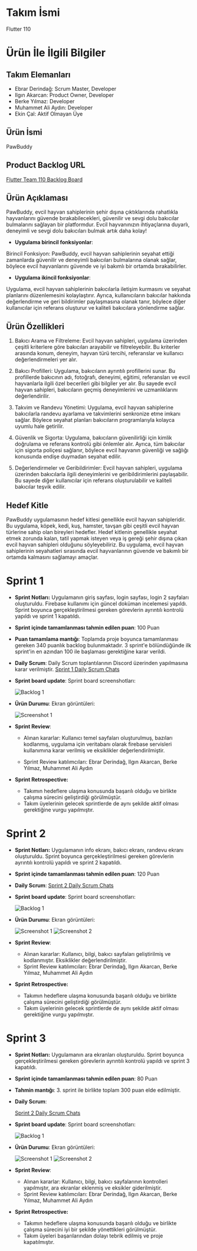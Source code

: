 # **Takım İsmi**

Flutter 110

# Ürün İle İlgili Bilgiler

## Takım Elemanları
- Ebrar Derindağ: Scrum Master, Developer
- Ilgın Akarcan: Product Owner, Developer
- Berke Yılmaz: Developer
- Muhammet Ali Aydın: Developer
- Ekin Çal: Aktif Olmayan Üye

## Ürün İsmi
PawBuddy

## Product Backlog URL
[Flutter Team 110 Backlog Board](https://trello.com/b/WG8qC98Z/f110)

## Ürün Açıklaması

PawBuddy, evcil hayvan sahiplerinin şehir dışına çıktıklarında rahatlıkla hayvanlarını güvende bırakabilecekleri, güvenilir ve sevgi dolu bakıcılar bulmalarını sağlayan bir platformdur. Evcil hayvanınızın ihtiyaçlarına duyarlı, deneyimli ve sevgi dolu bakıcıları bulmak artık daha kolay!

- **Uygulama birincil fonksiyonlar**: 

Birincil Fonksiyon: PawBuddy, evcil hayvan sahiplerinin seyahat ettiği zamanlarda güvenilir ve deneyimli bakıcıları bulmalarına olanak sağlar, böylece evcil hayvanlarını güvende ve iyi bakımlı bir ortamda bırakabilirler.



- **Uygulama ikincil fonksiyonlar**:

Uygulama, evcil hayvan sahiplerinin bakıcılarla iletişim kurmasını ve seyahat planlarını düzenlemesini kolaylaştırır. Ayrıca, kullanıcıların bakıcılar hakkında değerlendirme ve geri bildirimler paylaşmasına olanak tanır, böylece diğer kullanıcılar için referans oluşturur ve kaliteli bakıcılara yönlendirme sağlar.



## Ürün Özellikleri

1. Bakıcı Arama ve Filtreleme: Evcil hayvan sahipleri, uygulama üzerinden çeşitli kriterlere göre bakıcıları arayabilir ve filtreleyebilir. Bu kriterler arasında konum, deneyim, hayvan türü tercihi, referanslar ve kullanıcı değerlendirmeleri yer alır.

2. Bakıcı Profilleri: Uygulama, bakıcıların ayrıntılı profillerini sunar. Bu profillerde bakıcının adı, fotoğrafı, deneyimi, eğitimi, referansları ve evcil hayvanlarla ilgili özel becerileri gibi bilgiler yer alır. Bu sayede evcil hayvan sahipleri, bakıcıların geçmiş deneyimlerini ve uzmanlıklarını değerlendirilir.

3. Takvim ve Randevu Yönetimi: Uygulama, evcil hayvan sahiplerine bakıcılarla randevu ayarlama ve takvimlerini senkronize etme imkanı sağlar. Böylece seyahat planları bakıcıların programlarıyla kolayca uyumlu hale getirilir.

4. Güvenlik ve Sigorta: Uygulama, bakıcıların güvenilirliği için kimlik doğrulama ve referans kontrolü gibi önlemler alır. Ayrıca, tüm bakıcılar için sigorta poliçesi sağlanır, böylece evcil hayvanın güvenliği ve sağlığı konusunda endişe duymadan seyahat edilir.

5. Değerlendirmeler ve Geribildirimler: Evcil hayvan sahipleri, uygulama üzerinden bakıcılarla ilgili deneyimlerini ve geribildirimlerini paylaşabilir. Bu sayede diğer kullanıcılar için referans oluşturulabilir ve kaliteli bakıcılar teşvik edilir.



## Hedef Kitle

PawBuddy uygulamasının hedef kitlesi genellikle evcil hayvan sahipleridir. Bu uygulama, köpek, kedi, kuş, hamster, tavşan gibi çeşitli evcil hayvan türlerine sahip olan bireyleri hedefler. Hedef kitlenin genellikle seyahat etmek zorunda kalan, tatil yapmak isteyen veya iş gereği şehir dışına çıkan evcil hayvan sahipleri olduğunu söyleyebiliriz. Bu uygulama, evcil hayvan sahiplerinin seyahatleri sırasında evcil hayvanlarının güvende ve bakımlı bir ortamda kalmasını sağlamayı amaçlar.

# Sprint 1
- **Sprint Notları:** Uygulamanın giriş sayfası, login sayfası, login 2 sayfaları oluşturuldu. Firebase kullanımı için güncel doküman incelemesi yapıldı. Sprint boyunca gerçekleştirilmesi gereken görevlerin ayrıntılı kontrolü yapıldı ve sprint 1 kapatıldı.

- **Sprint içinde tamamlanması tahmin edilen puan**: 100 Puan


- **Puan tamamlama mantığı**: Toplamda proje boyunca tamamlanması gereken 340 puanlık backlog bulunmaktadır. 3 sprint'e bölündüğünde ilk sprint'in en azından 100 ile başlaması gerektiğine karar verildi.

- **Daily Scrum**: Daily Scrum toplantılarının Discord üzerinden yapılmasına karar verilmiştir.
[Sprint 1 Daily Scrum Chats](https://github.com/ebrarderindag/Bootcamp2023-F110/blob/main/ReadMeSS/ScrumChatSS.docx?raw=true)


- **Sprint board update**: Sprint board screenshotları: 


  ![Backlog 1](https://github.com/ebrarderindag/Bootcamp2023-F110/blob/main/ReadMeSS/trello_Sprint1.png)

- **Ürün Durumu**: Ekran görüntüleri:


  ![Screenshot 1](https://github.com/ebrarderindag/Bootcamp2023-F110/blob/main/ReadMeSS/Arayuz_Sprint1.jpeg)

- **Sprint Review**:
 
  - Alınan kararlar: Kullanıcı temel sayfaları oluşturulmuş, bazıları kodlanmış, uygulama için veritabanı olarak firebase servisleri kullanımına karar verilmiş ve eksiklikler değerlendirilmiştir. 

  - Sprint Review katılımcıları: Ebrar Derindağ, Ilgın Akarcan, Berke Yılmaz, Muhammet Ali Aydın

- **Sprint Retrospective:**
  - Takımın hedeflere ulaşma konusunda başarılı olduğu ve birlikte çalışma sürecini geliştirdiği görülmüştür.
  - Takım üyelerinin gelecek sprintlerde de aynı şekilde aktif olması gerektiğine vurgu yapılmıştır.


# Sprint 2
- **Sprint Notları:** Uygulamanın info ekranı, bakıcı ekranı, randevu ekranı oluşturuldu.  Sprint boyunca gerçekleştirilmesi gereken görevlerin ayrıntılı kontrolü yapıldı ve sprint 2 kapatıldı.

- **Sprint içinde tamamlanması tahmin edilen puan**: 120 Puan


- **Daily Scrum**: 
[Sprint 2 Daily Scrum Chats](https://github.com/ebrarderindag/Bootcamp2023-F110/blob/main/ReadMeSS/ScrumChatSprint2.docx?raw=true)


- **Sprint board update**: Sprint board screenshotları: 


  ![Backlog 1](https://github.com/ebrarderindag/Bootcamp2023-F110/blob/main/ReadMeSS/trelloSprint2.png)

- **Ürün Durumu**: Ekran görüntüleri:

  ![Screenshot 1](https://github.com/ebrarderindag/Bootcamp2023-F110/blob/main/ReadMeSS/Screen1_Sprint2.jpeg)
  ![Screenshot 2](https://github.com/ebrarderindag/Bootcamp2023-F110/blob/main/ReadMeSS/Screen2_Sprint2.jpeg)

- **Sprint Review**:
 
  - Alınan kararlar: Kullanıcı, bilgi, bakıcı sayfaları geliştirilmiş ve kodlanmıştır. Eksiklikler değerlendirilmiştir. 
  - Sprint Review katılımcıları: Ebrar Derindağ, Ilgın Akarcan, Berke Yılmaz, Muhammet Ali Aydın

- **Sprint Retrospective:**
  - Takımın hedeflere ulaşma konusunda başarılı olduğu ve birlikte çalışma sürecini geliştirdiği görülmüştür.
  - Takım üyelerinin gelecek sprintlerde de aynı şekilde aktif olması gerektiğine vurgu yapılmıştır.


# Sprint 3
- **Sprint Notları:** Uygulamanın ara ekranları oluşturuldu. Sprint boyunca gerçekleştirilmesi gereken görevlerin ayrıntılı kontrolü yapıldı ve sprint 3 kapatıldı.

- **Sprint içinde tamamlanması tahmin edilen puan**: 80 Puan
- **Tahmin mantığı**: 3. sprint ile birlikte toplam 300 puan elde edilmiştir.


- **Daily Scrum**:

  [Sprint 2 Daily Scrum Chats](https://github.com/ebrarderindag/Bootcamp2023-F110/blob/main/ReadMeSS/ScrumChatSprint3.docx?raw=true)


- **Sprint board update**: Sprint board screenshotları: 

  ![Backlog 1](https://github.com/ebrarderindag/Bootcamp2023-F110/blob/main/ReadMeSS/trelloSprint3.png)

- **Ürün Durumu**: Ekran görüntüleri:

  ![Screenshot 1](https://github.com/ebrarderindag/Bootcamp2023-F110/blob/main/ReadMeSS/Screen1_Sprint3.jpeg)
  ![Screenshot 2](https://github.com/ebrarderindag/Bootcamp2023-F110/blob/main/ReadMeSS/Screen2_Sprint3.jpeg)

- **Sprint Review**:
 
  - Alınan kararlar: Kullanıcı, bilgi, bakıcı sayfalarının kontrolleri yapılmıştır, ara ekranlar eklenmiş ve eksikler giderilmiştir. 
  - Sprint Review katılımcıları: Ebrar Derindağ, Ilgın Akarcan, Berke Yılmaz, Muhammet Ali Aydın

- **Sprint Retrospective:**
  - Takımın hedeflere ulaşma konusunda başarılı olduğu ve birlikte çalışma sürecini iyi bir şekilde yönettikleri görülmüştür.
  - Takım üyeleri başarılarından dolayı tebrik edilmiş ve proje kapatılmıştır.
